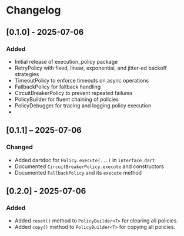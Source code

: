 # Changelog

## [0.1.0] - 2025-07-06
### Added
- Initial release of execution_policy package
- RetryPolicy with fixed, linear, exponential, and jitter-ed backoff strategies
- TimeoutPolicy to enforce timeouts on async operations
- FallbackPolicy for fallback handling
- CircuitBreakerPolicy to prevent repeated failures
- PolicyBuilder for fluent chaining of policies
- PolicyDebugger for tracing and logging policy execution
- 
## [0.1.1] – 2025-07-06
### Changed
- Added dartdoc for `Policy.execute(...)` in `interface.dart`
- Documented `CircuitBreakerPolicy.execute` and constructors
- Documented `FallbackPolicy` and its `execute` method

## [0.2.0] - 2025-07-06
### Added
- Added `reset()` method to `PolicyBuilder<T>` for clearing all policies.
- Added `copy()` method to `PolicyBuilder<T>` for copying all policies.
